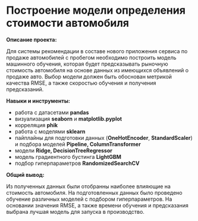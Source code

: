 # Построение модели определения стоимости автомобиля

**Описание проекта:**

Для системы рекомендации в составе нового приложения сервиса по продаже автомобилей с пробегом необходимо построить модель машинного обучения, которая будет предсказывать рыночную стоимость автомобиля на основе данных из имеющихся объявлений о продаже авто. 
Выбор модели должен быть обоснован метрикой качества RMSE, а также скоростью обучения и получения предсказаний.

**Навыки и инструменты:**

- работа с датасетами **pandas**
- визуализация **seaborn** и **matplotlib.pyplot**
- корреляция **phik**
- работа с моделями **sklearn**
- пайплайны для подготовки данных (**OneHotEncoder**, **StandardScaler**) и подбора моделей **Pipeline, ColumnTransformer**
- модели **Ridge, DecisionTreeRegressor**
- модель градиентного бустинга **LightGBM**
- подбор гиперпараметров **RandomizedSearchCV**

**Общий вывод:**

Из полученных данных были отобранны наиболее влияющие на стоимость автомобиля. На подготовленных данных было проведено обучение различных моделей с подбором гиперпараметров. На основании значения RMSE, а также времени обучения и предсказания выбрана лучшая модель для запуска в производство.
